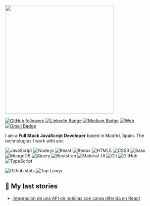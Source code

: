 <img src="https://user-images.githubusercontent.com/54455748/89100884-394fbb00-d3fb-11ea-96c3-2ffe278c79a9.gif" width="350" />

[![GitHub followers](https://img.shields.io/github/followers/hernandezgonzalo?style=social)](https://www.github.com/hernandezgonzalo)
[![Linkedin Badge](https://img.shields.io/badge/-ghgarcia-0072b1?style=flat&logo=Linkedin&logoColor=white)](https://www.linkedin.com/in/ghgarcia/)
[![Medium Badge](https://img.shields.io/badge/-@hernandezgonzalo-0A0A0A?style=flat&logo=medium&logoColor=white)](https://medium.com/@hernandezgonzalo)
[![Web](https://img.shields.io/badge/-gonzalohernandez.es-0F9D58?style=flat&logo=google-chrome&logoColor=white)](http://gonzalohernandez.es/)
[![Gmail Badge](https://img.shields.io/badge/-gonzalohernandez@icloud.com-c14438?style=flat&logo=Gmail&logoColor=white)](mailto:gonzalohernandez@icloud.com)

I am a **Full Stack JavaScript Developer** based in Madrid, Spain. The technologies I work with are:

![JavaScript](https://img.shields.io/badge/-JavaScript-222222?style=flat-square&logo=JavaScript&logoColor=F7DF1E) ![Node.js](https://img.shields.io/badge/-Node.js-222222?style=flat-square&logo=Node.js&logoColor=339933) ![React](https://img.shields.io/badge/-React-222222?style=flat-square&logo=React&logoColor=61DAFB) ![Redux](https://img.shields.io/badge/-Redux-222222?style=flat-square&logo=Redux&logoColor=764ABC) ![HTML5](https://img.shields.io/badge/-HTML5-222222?style=flat-square&logo=HTML5&logoColor=E34F26) ![CSS3](https://img.shields.io/badge/-CSS3-222222?style=flat-square&logo=CSS3&logoColor=1572B6) ![Sass](https://img.shields.io/badge/-Sass-222222?style=flat-square&logo=Sass&logoColor=CC6699) ![MongoDB](https://img.shields.io/badge/-MongoDB-222222?style=flat-square&logo=MongoDB&logoColor=47A248) ![jQuery](https://img.shields.io/badge/-jQuery-222222?style=flat-square&logo=jQuery&logoColor=0769AD) ![Bootstrap](https://img.shields.io/badge/-Bootstrap-222222?style=flat-square&logo=Bootstrap&logoColor=563D7C) ![Material-UI](https://img.shields.io/badge/-Material&nbsp;UI-222222?style=flat-square&logo=Material-UI&logoColor=0081CB) ![Git](https://img.shields.io/badge/-Git-222222?style=flat-square&logo=Git&logoColor=F05032) ![GitHub](https://img.shields.io/badge/-GitHub-222222?style=flat-square&logo=GitHub&logoColor=white) ![TypeScript](https://img.shields.io/badge/-TypeScript-222222?style=flat-square&logo=TypeScript&logoColor=007ACC)

![Github stats](https://github-readme-stats.vercel.app/api?username=hernandezgonzalo&count_private=true&show_icons=true)
![Top Langs](https://github-readme-stats.vercel.app/api/top-langs/?username=hernandezgonzalo&layout=compact&hide=ruby)

## 📕 My last stories
<!-- BLOG-POST-LIST:START -->
- [Integración de una API de noticias con carga diferida en React](https://medium.com/@hernandezgonzalo/integraci%C3%B3n-de-una-api-de-noticias-con-carga-diferida-en-react-bfae85297fd1?source=rss-f115afe3114c------2)
<!-- BLOG-POST-LIST:END -->
